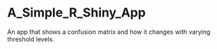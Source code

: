 # A_Simple_R_Shiny_App
An app that shows a confusion matrix and how it changes with varying threshold levels.
